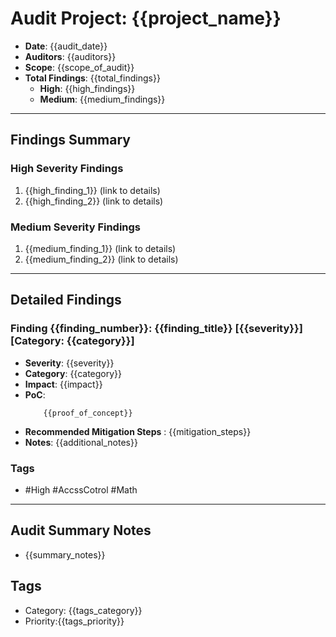 # Audit Project: {{project_name}}
- **Date**: {{audit_date}}
- **Auditors**: {{auditors}}
- **Scope**: {{scope_of_audit}}
- **Total Findings**: {{total_findings}}
  - **High**: {{high_findings}}
  - **Medium**: {{medium_findings}}

---

## Findings Summary

### High Severity Findings
1. {{high_finding_1}} (link to details)
2. {{high_finding_2}} (link to details)

### Medium Severity Findings
1. {{medium_finding_1}} (link to details)
2. {{medium_finding_2}} (link to details)

---

## Detailed Findings

### Finding {{finding_number}}: {{finding_title}} [{{severity}}] [Category: {{category}}]
- **Severity**: {{severity}}
- **Category**: {{category}}
- **Impact**: {{impact}}
- **PoC**:
  ```solidity
	  {{proof_of_concept}}
	```
- **Recommended Mitigation Steps** : {{mitigation_steps}}
- **Notes**: {{additional_notes}}
### Tags
- #High #AccssCotrol #Math
---
## Audit Summary Notes
- {{summary_notes}}

## Tags
- Category: {{tags_category}}
- Priority:{{tags_priority}}